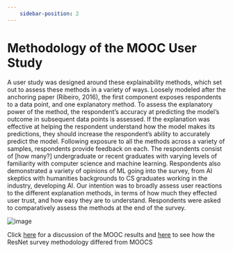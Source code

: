 ```yaml
---
    sidebar-position: 2
---
```


# Methodology of the MOOC User Study
A user study was designed around these explainability methods, which set out to assess these methods in a variety of ways. Loosely modeled after the anchoring paper (Ribeiro, 2016), the first component exposes respondents to a data point, and one explanatory method. To assess the explanatory power of the method, the respondent’s accuracy at predicting the model’s outcome in subsequent data points is assessed. If the explanation was effective at helping the respondent understand how the model makes its predictions, they should increase the respondent’s ability to accurately predict the model. Following exposure to all the methods across a variety of samples, respondents provide feedback on each.
	The respondents consist of [how many?] undergraduate or recent graduates with varying levels of familiarity with computer science and machine learning. Respondents also demonstrated a variety of opinions of ML going into the survey, from AI skeptics with humanities backgrounds to CS graduates working in the industry, developing AI. Our intention was to broadly assess user reactions to the different explanation methods, in terms of how much they effected user trust, and how easy they are to understand. Respondents were asked to comparatively assess the methods at the end of the survey.

![image](https://github.com/cosmcbun/Explainable-Ai-Comps-2024/assets/20567330/d9c87adb-319f-47db-b43d-72fd47ae2885)

Click [here](./MOOC%20-%20Comparative%20Results.md) for a discussion of the MOOC results and [here](./ResNet%20-%20Methodology.md) to see how the ResNet survey methodology differed from MOOCS
